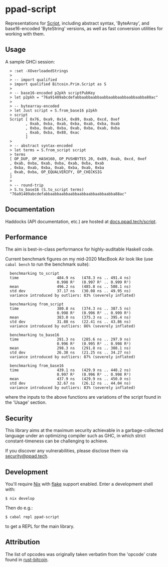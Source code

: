 # ppad-script

Representations for [Script](https://en.bitcoin.it/wiki/Script),
including abstract syntax, 'ByteArray', and base16-encoded 'ByteString'
versions, as well as fast conversion utilities for working with them.

## Usage

A sample GHCi session:

```
  > :set -XOverloadedStrings
  >
  > -- import qualified
  > import qualified Bitcoin.Prim.Script as S
  >
  > -- base16-encoded p2pkh scriptPubKey
  > let p2pkh = "76a91489abcdefabbaabbaabbaabbaabbaabbaabbaabba88ac"
  >
  > -- bytearray-encoded
  > let Just script = S.from_base16 p2pkh
  > script
  Script [ 0x76, 0xa9, 0x14, 0x89, 0xab, 0xcd, 0xef
         , 0xab, 0xba, 0xab, 0xba, 0xab, 0xba, 0xab
         , 0xba, 0xab, 0xba, 0xab, 0xba, 0xab, 0xba
         , 0xab, 0xba, 0x88, 0xac
         ]
  >
  > -- abstract syntax-encoded
  > let terms = S.from_script script
  > terms
  [ OP_DUP, OP_HASH160, OP_PUSHBYTES_20, 0x89, 0xab, 0xcd, 0xef
  , 0xab, 0xba, 0xab, 0xba, 0xab, 0xba, 0xab
  , 0xba, 0xab, 0xba, 0xab, 0xba, 0xab, 0xba
  , 0xab, 0xba, OP_EQUALVERIFY, OP_CHECKSIG
  ]
  >
  > -- round-trip
  > S.to_base16 (S.to_script terms)
  "76a91489abcdefabbaabbaabbaabbaabbaabbaabbaabba88ac"
```

## Documentation

Haddocks (API documentation, etc.) are hosted at
[docs.ppad.tech/script](https://docs.ppad.tech/script).

## Performance

The aim is best-in-class performance for highly-auditable Haskell code.

Current benchmark figures on my mid-2020 MacBook Air look like (use
`cabal bench` to run the benchmark suite):

```
  benchmarking to_script
  time                 484.9 ns   (478.3 ns .. 491.4 ns)
                       0.998 R²   (0.997 R² .. 0.999 R²)
  mean                 496.2 ns   (485.8 ns .. 508.1 ns)
  std dev              37.17 ns   (30.08 ns .. 49.95 ns)
  variance introduced by outliers: 83% (severely inflated)

  benchmarking from_script
  time                 380.8 ns   (374.3 ns .. 387.5 ns)
                       0.998 R²   (0.996 R² .. 0.999 R²)
  mean                 383.0 ns   (375.3 ns .. 395.4 ns)
  std dev              31.88 ns   (22.41 ns .. 43.86 ns)
  variance introduced by outliers: 86% (severely inflated)

  benchmarking to_base16
  time                 291.3 ns   (285.6 ns .. 297.9 ns)
                       0.996 R²   (0.995 R² .. 0.998 R²)
  mean                 298.3 ns   (291.8 ns .. 308.1 ns)
  std dev              26.38 ns   (21.25 ns .. 34.27 ns)
  variance introduced by outliers: 87% (severely inflated)

  benchmarking from_base16
  time                 439.1 ns   (429.9 ns .. 448.2 ns)
                       0.997 R²   (0.996 R² .. 0.998 R²)
  mean                 437.9 ns   (429.9 ns .. 450.0 ns)
  std dev              32.67 ns   (26.12 ns .. 44.04 ns)
  variance introduced by outliers: 83% (severely inflated)
```

where the inputs to the above functions are variations of the script found
in the 'Usage' section.

## Security

This library aims at the maximum security achievable in a
garbage-collected language under an optimizing compiler such as GHC, in
which strict constant-timeness can be challenging to achieve.

If you discover any vulnerabilities, please disclose them via
security@ppad.tech.

## Development

You'll require [Nix][nixos] with [flake][flake] support enabled. Enter a
development shell with:

```
$ nix develop
```

Then do e.g.:

```
$ cabal repl ppad-script
```

to get a REPL for the main library.

## Attribution

The list of opcodes was originally taken
verbatim from the 'opcode' crate found in
[rust-bitcoin](https://github.com/rust-bitcoin/rust-bitcoin).

[nixos]: https://nixos.org/
[flake]: https://nixos.org/manual/nix/unstable/command-ref/new-cli/nix3-flake.html
